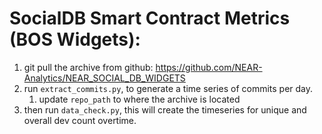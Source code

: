 

# SocialDB Smart Contract Metrics (BOS Widgets):

1. git pull the archive from github: https://github.com/NEAR-Analytics/NEAR_SOCIAL_DB_WIDGETS
2. run `extract_commits.py`, to generate a time series of commits per day.
   1. update `repo_path` to where the archive is located
3. then run `data_check.py`, this will create the timeseries for unique and overall dev count overtime.